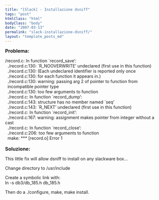```yaml
---
title: "[Slack] - Installazione dsniff"
tags: "post"
htmlClass: "html"
bodyClass: "body"
date: "2007-03-13"
permalink: "slack-installazione-dsniff/"
layout: "template_posts_md"
---
```

<p><font style="font-weight: bold;" size="3">Problema:</font></p>
<p> /record.c: In function `record_save&#8217;:<br />   ./record.c:130: `R_NOOVERWRITE&#8217; undeclared (first use in this function)<br />   ./record.c:130: (Each undeclared identifier is reported only once<br />   ./record.c:130: for each function it appears in.)<br />   ./record.c:130: warning: passing arg 2 of pointer to function from<br />   incompatible pointer type<br />   ./record.c:130: too few arguments to function<br />   ./record.c: In function `record_dump&#8217;:<br />   ./record.c:143: structure has no member named `seq&#8217;<br />   ./record.c:143: `R_NEXT&#8217; undeclared (first use in this function)<br />   ./record.c: In function `record_init&#8217;:<br />   ./record.c:167: warning: assignment makes pointer from integer without a cast<br />   ./record.c: In function `record_close&#8217;:<br />   ./record.c:206: too few arguments to function<br />   make: *** [record.o] Error 1<br /> <!--QuoteEnd--><!--QuoteEEnd--><br /> <font style="font-weight: bold;" size="3">Soluzione:</font></p>
<p> This little fix will allow dsniff to install on any slackware box&#8230;</p>
<p> Change directory to /usr/include</p>
<p> Create a symbolic link with:<br /> ln -s db3/db_185.h db_185.h</p>
<p> Then do a ./configure, make, make install.</p>
